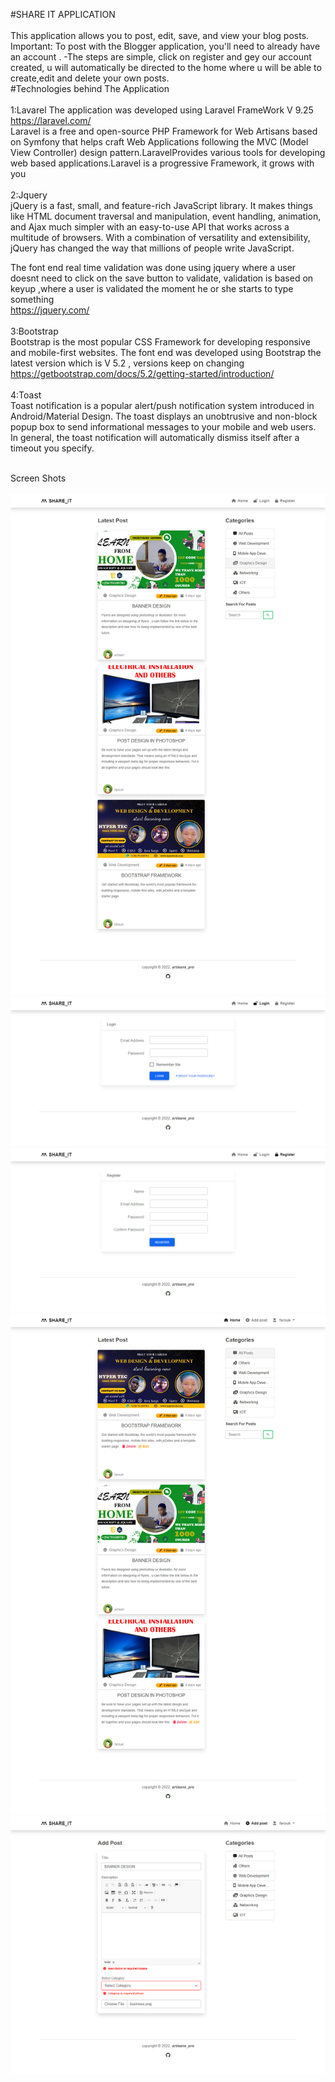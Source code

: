 #SHARE IT APPLICATION  <br> <br>
This application allows you to post, edit, save, and view your blog posts. 
Important: To post with the Blogger application, you'll need to already have an account .
-The steps are simple, click on register and gey our account created, u will automatically be directed to the home where u will be able to create,edit and delete your own posts. <br>
#Technologies behind The Application<br> <br>
1:Lavarel 
The application was developed using Laravel FrameWork V 9.25 https://laravel.com/ <br>
Laravel is a free and open-source PHP Framework for Web Artisans based on Symfony that helps craft Web Applications following the MVC (Model View Controller) design pattern.LaravelProvides various tools for developing web based applications.Laravel is a progressive Framework, it grows with you <br> <br>
2:Jquery <br>
jQuery is a fast, small, and feature-rich JavaScript library. It makes things like HTML document traversal and manipulation, event handling, animation, and Ajax much simpler with an easy-to-use API that works across a multitude of browsers. With a combination of versatility and extensibility, jQuery has changed the way that millions of people write JavaScript. <br>

The font end real time validation was done using jquery where a user doesnt need to click on the save button to validate, validation is based on keyup ,where a user is validated the moment he or she starts to type something <br>
https://jquery.com/ <br> <br>
3:Bootstrap <br>
Bootstrap is the most popular CSS Framework for developing responsive and mobile-first websites.
The font end was developed using Bootstrap the latest version which is V 5.2 , versions keep on changing 
https://getbootstrap.com/docs/5.2/getting-started/introduction/ <br> <br>
4:Toast <br>
Toast notification is a popular alert/push notification system introduced in Android/Material Design.
The toast displays an unobtrusive and non-block popup box to send informational messages to your mobile and web users. In general, the toast notification will automatically dismiss itself after a timeout you specify.<br> <br>

Screen Shots <br><br>
<img src="/public/screen_shots/screen_1.png"/>
<img src="/public/screen_shots/screen_4.png"/>
<img src="/public/screen_shots/screen_5.png"/>
<img src="/public/screen_shots/screen_2.png"/>
<img src="/public/screen_shots/screen_3.png"/>




